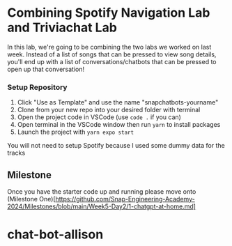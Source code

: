 # Combining Spotify Navigation Lab and Triviachat Lab

In this lab, we're going to be combining the two labs we worked on last week. Instead of a list of songs that can be pressed to view song details, you'll end up with a list of conversations/chatbots that can be pressed to open up that conversation!

### Setup Repository
1. Click "Use as Template" and use the name "snapchatbots-yourname"
2. Clone from your new repo into your desired folder with terminal
3. Open the project code in VSCode (use `code .` if you can)
4. Open terminal in the VSCode window then run `yarn` to install packages
5. Launch the project with `yarn expo start`

You will not need to setup Spotify because I used some dummy data for the tracks

## Milestone
Once you have the starter code up and running please move onto (Milestone One)[https://github.com/Snap-Engineering-Academy-2024/Milestones/blob/main/Week5-Day2/1-chatgpt-at-home.md]


# chat-bot-allison
